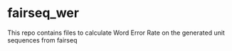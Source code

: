 # fairseq_wer

This repo contains files to calculate Word Error Rate on the generated unit sequences from fairseq
